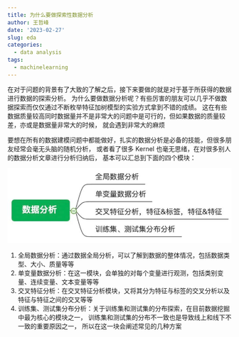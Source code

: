 ```yaml
---
title: 为什么要做探索性数据分析
author: 王哲峰
date: '2023-02-27'
slug: eda
categories:
  - data analysis
tags:
  - machinelearning
---
```


在对于问题的背景有了大致的了解之后，接下来要做的就是对于基于所获得的数据进行数据的探索分析。
为什么要做数据分析呢？有些厉害的朋友可以几乎不做数据探索而仅仅通过不断枚举特征加树模型的实验方式拿到不错的成绩。
这在有些数据质量较高同时数据量并不是非常大的问题中是可行的，但如果数据的质量较差，亦或是数据量非常大的时候，
就会遇到非常大的麻烦

要想在所有的数据建模问题中都能做好，扎实的数据分析是必备的技能，但很多朋友经常会毫无头脑的随机分析，
或者看了很多 Kernel 也毫无思绪，在对很多别人的数据分析文章进行分析归纳后，
基本可以汇总到下面的四个模块：

![img](images/eda.jpeg)

1. 全局数据分析：通过数据全局分析，可以了解到数据的整体情况，包括数据类型、大小、质量等等
2. 单变量数据分析：在这一模块，会单独的对每个变量进行观测，包括类别变量、连续变量、文本变量等等
3. 交叉特征分析：在交叉特征分析模块，又将其分为特征与标签的交叉分析以及特征与特征之间的交叉等等
4. 训练集、测试集分布分析：关于训练集和测试集的分布探索，在目前数据挖掘中最为核心的模块之一，
   训练集和测试集的分布不一致也是导致线上和线下不一致的重要原因之一，
   所以在这一块会阐述常见的几种方案

